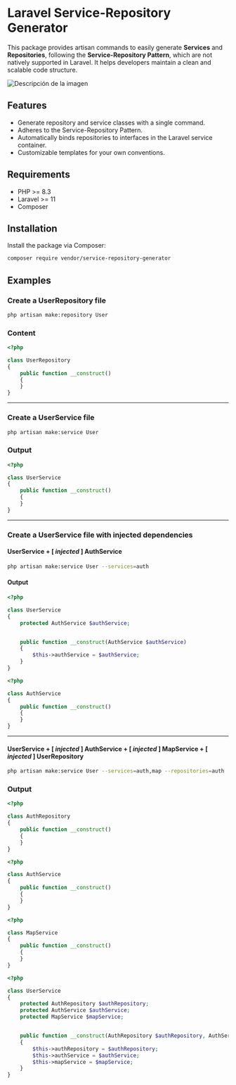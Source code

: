 # Laravel Service-Repository Generator

This package provides artisan commands to easily generate **Services** and **Repositories**, following the **Service-Repository Pattern**, which are not natively supported in Laravel. It helps developers maintain a clean and scalable code structure.

![Descripción de la imagen](https://i.ibb.co/XtzQRsJ/Pizarra-Mapa-de-Web-Lluvia-de-Ideas-Negro-Naranja-Moderno-Profesional.png)


## Features

- Generate repository and service classes with a single command.
- Adheres to the Service-Repository Pattern.
- Automatically binds repositories to interfaces in the Laravel service container.
- Customizable templates for your own conventions.

## Requirements

- PHP >= 8.3
- Laravel >= 11
- Composer

## Installation

Install the package via Composer:

```bash
composer require vendor/service-repository-generator
```


## Examples

### Create a UserRepository file

```bash
php artisan make:repository User
```
### Content

````php
<?php 

class UserRepository
{
	public function __construct()
	{
	}
}
````

<hr>

### Create a UserService file

```bash
php artisan make:service User
```
### Output

````php
<?php 

class UserService
{
	public function __construct()
	{
	}
}

````

<hr>

### Create a UserService file with injected dependencies

#### UserService + [ _injected_ ] AuthService

```bash
php artisan make:service User --services=auth
```
#### Output

````php
<?php 

class UserService
{
	protected AuthService $authService;


	public function __construct(AuthService $authService)
	{
		$this->authService = $authService;
	}
}

````
````php
<?php 

class AuthService
{
	public function __construct()
	{
	}
}

````
<hr>

#### UserService + [ _injected_ ] AuthService + [ _injected_ ] MapService + [ _injected_ ] UserRepository

```bash
php artisan make:service User --services=auth,map --repositories=auth
```
### Output

````php
<?php 

class AuthRepository
{
	public function __construct()
	{
	}
}

````
````php
<?php 

class AuthService
{
	public function __construct()
	{
	}
}

````

````php
<?php 

class MapService
{
	public function __construct()
	{
	}
}

````
````php
<?php 

class UserService
{
	protected AuthRepository $authRepository;
	protected AuthService $authService;
	protected MapService $mapService;


	public function __construct(AuthRepository $authRepository, AuthService $authService, MapService $mapService)
	{
		$this->authRepository = $authRepository;
		$this->authService = $authService;
		$this->mapService = $mapService;
	}
}

````
